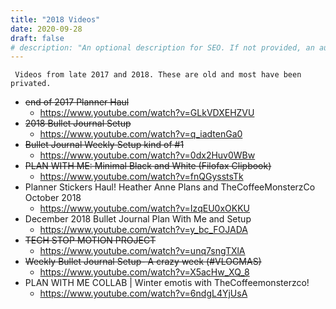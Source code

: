 ```yaml
---
title: "2018 Videos"
date: 2020-09-28
draft: false
# description: "An optional description for SEO. If not provided, an automatically created summary will be used."
---
```


` Videos from late 2017 and 2018. These are old and most have been privated.`

- ~~end of 2017 Planner Haul~~
  - https://www.youtube.com/watch?v=GLkVDXEHZVU
- ~~2018 Bullet Journal Setup~~
  - https://www.youtube.com/watch?v=q_iadtenGa0
- ~~Bullet Journal Weekly Setup kind of #1~~
  - https://www.youtube.com/watch?v=0dx2Huv0WBw
- ~~PLAN WITH ME: Minimal Black and White (Filofax Clipbook)~~
  - https://www.youtube.com/watch?v=fnQGysstsTk
- Planner Stickers Haul! Heather Anne Plans and TheCoffeeMonsterzCo October 2018
  - https://www.youtube.com/watch?v=IzqEU0xOKKU
- December 2018 Bullet Journal Plan With Me and Setup
  - https://www.youtube.com/watch?v=y_bc_FOJADA
- ~~TECH STOP MOTION PROJECT~~
  - https://www.youtube.com/watch?v=unq7sngTXlA
- ~~Weekly Bullet Journal Setup- A crazy week (#VLOGMAS)~~
  - https://www.youtube.com/watch?v=X5acHw_XQ_8
- PLAN WITH ME COLLAB | Winter emotis with TheCoffeemonsterzco!
  - https://www.youtube.com/watch?v=6ndgL4YjUsA
